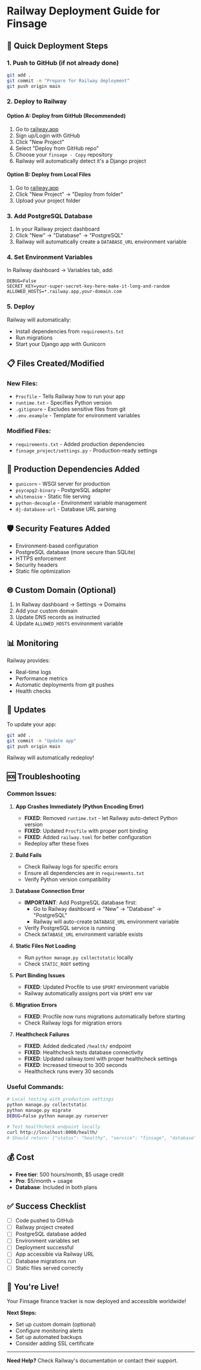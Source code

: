 # Railway Deployment Guide for Finsage

## 🚀 Quick Deployment Steps

### 1. Push to GitHub (if not already done)
```bash
git add .
git commit -m "Prepare for Railway deployment"
git push origin main
```

### 2. Deploy to Railway

#### Option A: Deploy from GitHub (Recommended)
1. Go to [railway.app](https://railway.app)
2. Sign up/Login with GitHub
3. Click "New Project"
4. Select "Deploy from GitHub repo"
5. Choose your `finsage - Copy` repository
6. Railway will automatically detect it's a Django project

#### Option B: Deploy from Local Files
1. Go to [railway.app](https://railway.app)
2. Click "New Project" → "Deploy from folder"
3. Upload your project folder

### 3. Add PostgreSQL Database
1. In your Railway project dashboard
2. Click "New" → "Database" → "PostgreSQL"
3. Railway will automatically create a `DATABASE_URL` environment variable

### 4. Set Environment Variables
In Railway dashboard → Variables tab, add:
```
DEBUG=False
SECRET_KEY=your-super-secret-key-here-make-it-long-and-random
ALLOWED_HOSTS=*.railway.app,your-domain.com
```

### 5. Deploy
Railway will automatically:
- Install dependencies from `requirements.txt`
- Run migrations
- Start your Django app with Gunicorn

## 📋 Files Created/Modified

### New Files:
- `Procfile` - Tells Railway how to run your app
- `runtime.txt` - Specifies Python version
- `.gitignore` - Excludes sensitive files from git
- `.env.example` - Template for environment variables

### Modified Files:
- `requirements.txt` - Added production dependencies
- `finsage_project/settings.py` - Production-ready settings

## 🔧 Production Dependencies Added

- `gunicorn` - WSGI server for production
- `psycopg2-binary` - PostgreSQL adapter
- `whitenoise` - Static file serving
- `python-decouple` - Environment variable management
- `dj-database-url` - Database URL parsing

## 🛡️ Security Features Added

- Environment-based configuration
- PostgreSQL database (more secure than SQLite)
- HTTPS enforcement
- Security headers
- Static file optimization

## 🌐 Custom Domain (Optional)

1. In Railway dashboard → Settings → Domains
2. Add your custom domain
3. Update DNS records as instructed
4. Update `ALLOWED_HOSTS` environment variable

## 📊 Monitoring

Railway provides:
- Real-time logs
- Performance metrics
- Automatic deployments from git pushes
- Health checks

## 🔄 Updates

To update your app:
```bash
git add .
git commit -m "Update app"
git push origin main
```
Railway will automatically redeploy!

## 🆘 Troubleshooting

### Common Issues:

1. **App Crashes Immediately (Python Encoding Error)**
   - **FIXED**: Removed `runtime.txt` - let Railway auto-detect Python version
   - **FIXED**: Updated `Procfile` with proper port binding
   - **FIXED**: Added `railway.toml` for better configuration
   - Redeploy after these fixes

2. **Build Fails**
   - Check Railway logs for specific errors
   - Ensure all dependencies are in `requirements.txt`
   - Verify Python version compatibility

3. **Database Connection Error**
   - **IMPORTANT**: Add PostgreSQL database first:
     - Go to Railway dashboard → "New" → "Database" → "PostgreSQL"
     - Railway will auto-create `DATABASE_URL` environment variable
   - Verify PostgreSQL service is running
   - Check `DATABASE_URL` environment variable exists

4. **Static Files Not Loading**
   - Run `python manage.py collectstatic` locally
   - Check `STATIC_ROOT` setting

5. **Port Binding Issues**
   - **FIXED**: Updated Procfile to use `$PORT` environment variable
   - Railway automatically assigns port via `$PORT` env var

6. **Migration Errors**
   - **FIXED**: Procfile now runs migrations automatically before starting
   - Check Railway logs for migration errors

7. **Healthcheck Failures**
   - **FIXED**: Added dedicated `/health/` endpoint
   - **FIXED**: Healthcheck tests database connectivity
   - **FIXED**: Updated railway.toml with proper healthcheck settings
   - **FIXED**: Increased timeout to 300 seconds
   - Healthcheck runs every 30 seconds

### Useful Commands:
```bash
# Local testing with production settings
python manage.py collectstatic
python manage.py migrate
DEBUG=False python manage.py runserver

# Test healthcheck endpoint locally
curl http://localhost:8000/health/
# Should return: {"status": "healthy", "service": "finsage", "database": "connected", "timestamp": "..."}
```

## 💰 Cost

- **Free tier**: 500 hours/month, $5 usage credit
- **Pro**: $5/month + usage
- **Database**: Included in both plans

## ✅ Success Checklist

- [ ] Code pushed to GitHub
- [ ] Railway project created
- [ ] PostgreSQL database added
- [ ] Environment variables set
- [ ] Deployment successful
- [ ] App accessible via Railway URL
- [ ] Database migrations run
- [ ] Static files served correctly

## 🎉 You're Live!

Your Finsage finance tracker is now deployed and accessible worldwide!

**Next Steps:**
- Set up custom domain (optional)
- Configure monitoring alerts
- Set up automated backups
- Consider adding SSL certificate

---

**Need Help?** Check Railway's documentation or contact their support.

